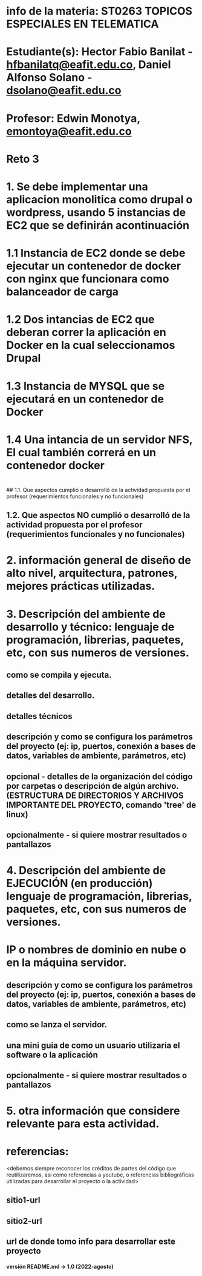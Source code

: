# info de la materia: ST0263 TOPICOS ESPECIALES EN TELEMATICA
#
# Estudiante(s): Hector Fabio Banilat - hfbanilatq@eafit.edu.co, Daniel Alfonso Solano - dsolano@eafit.edu.co
#
# Profesor: Edwin Monotya, emontoya@eafit.edu.co


# Reto 3
#
# 1. Se debe implementar una aplicacion monolitica como drupal o wordpress, usando 5 instancias de EC2 que se definirán acontinuación
# 1.1 Instancia de EC2 donde se debe ejecutar un contenedor de docker con nginx que funcionara como balanceador de carga
# 1.2 Dos intancias de EC2 que deberan correr la aplicación en Docker en la cual seleccionamos Drupal
# 1.3 Instancia de MYSQL que se ejecutará en un contenedor de Docker
# 1.4 Una intancia de un servidor NFS, El cual también correrá en un contenedor docker
#
<texto descriptivo>
## 1.1. Que aspectos cumplió o desarrolló de la actividad propuesta por el profesor (requerimientos funcionales y no funcionales)

## 1.2. Que aspectos NO cumplió o desarrolló de la actividad propuesta por el profesor (requerimientos funcionales y no funcionales)

# 2. información general de diseño de alto nivel, arquitectura, patrones, mejores prácticas utilizadas.

# 3. Descripción del ambiente de desarrollo y técnico: lenguaje de programación, librerias, paquetes, etc, con sus numeros de versiones.

## como se compila y ejecuta.
## detalles del desarrollo.
## detalles técnicos
## descripción y como se configura los parámetros del proyecto (ej: ip, puertos, conexión a bases de datos, variables de ambiente, parámetros, etc)
## opcional - detalles de la organización del código por carpetas o descripción de algún archivo. (ESTRUCTURA DE DIRECTORIOS Y ARCHIVOS IMPORTANTE DEL PROYECTO, comando 'tree' de linux)
## 
## opcionalmente - si quiere mostrar resultados o pantallazos 

# 4. Descripción del ambiente de EJECUCIÓN (en producción) lenguaje de programación, librerias, paquetes, etc, con sus numeros de versiones.

# IP o nombres de dominio en nube o en la máquina servidor.

## descripción y como se configura los parámetros del proyecto (ej: ip, puertos, conexión a bases de datos, variables de ambiente, parámetros, etc)

## como se lanza el servidor.

## una mini guia de como un usuario utilizaría el software o la aplicación

## opcionalmente - si quiere mostrar resultados o pantallazos 

# 5. otra información que considere relevante para esta actividad.

# referencias:
<debemos siempre reconocer los créditos de partes del código que reutilizaremos, así como referencias a youtube, o referencias bibliográficas utilizadas para desarrollar el proyecto o la actividad>
## sitio1-url 
## sitio2-url
## url de donde tomo info para desarrollar este proyecto

#### versión README.md -> 1.0 (2022-agosto)